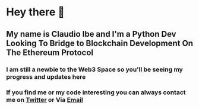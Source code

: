 # Hey there 👋
## My name is Claudio Ibe and I'm a Python Dev Looking To Bridge to Blockchain Development On The Ethereum Protocol
### I am still a newbie to the Web3 Space so you'll be seeing my progress and updates here
### If you find me or my code interesting you can always contact me on [Twitter](twitter.com/ClaudioThe_Dev) or Via [Email](mailto:drealclaudio@gmail.com)



